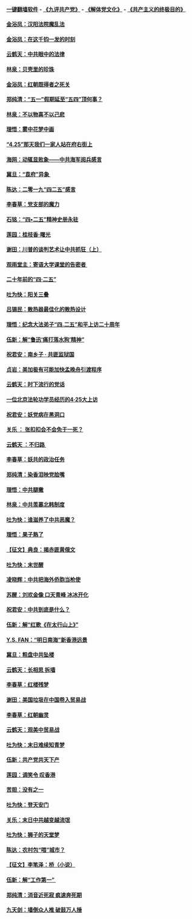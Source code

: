 #### [一键翻墙软件](https://github.com/gfw-breaker/nogfw/blob/master/README.md?t=04300037) -  [《九评共产党》](https://github.com/gfw-breaker/9ping.md?t=04300037) - [《解体党文化》](https://github.com/gfw-breaker/jtdwh.md?t=04300037) - [《共产主义的终极目的》](https://github.com/gfw-breaker/gczydzjmd.md?t=04300037)

#### [金浴凤：汉阳法院魔乱法](../pages/nsc993/n11222083.md?t=04300037) 

#### [金浴凤：在这千钧一发的时刻](../pages/nsc993/n11222047.md?t=04300037) 

#### [云鹤天：中共眼中的法律](../pages/nsc993/n11221943.md?t=04300037) 

#### [林泉：贝壳里的珍珠](../pages/nsc993/n11217073.md?t=04300037) 

#### [金浴凤：红朝既得者之死关](../pages/nsc993/n11217063.md?t=04300037) 

#### [郑纯清：“五一”假期延至“五四”顶何事？](../pages/nsc993/n11217000.md?t=04300037) 

#### [林泉：不以物喜不以己悲](../pages/nsc993/n11216987.md?t=04300037) 

#### [理悟：雾中花梦中画](../pages/nsc993/n11213846.md?t=04300037) 

#### [“4.25”那天我们一家人站在府右街上](../pages/nsc993/n11210435.md?t=04300037) 

#### [海网：动辄显败象——中共海军阅兵感言](../pages/nsc993/n11212147.md?t=04300037) 

#### [冀旦：“袁府”异象 ](../pages/nsc993/n11211996.md?t=04300037) 

#### [陈达：二零一九“四二五”感言](../pages/nsc993/n11211971.md?t=04300037) 

#### [李春草：党支部的魔力](../pages/nsc993/n11211722.md?t=04300037) 

#### [石铭：“四•二五”精神史册永驻](../pages/nsc993/n11210585.md?t=04300037) 

#### [莲园：桂枝香‧曙光](../pages/nsc993/n11210371.md?t=04300037) 

#### [谢田：川普的谈判艺术让中共抓狂（上）](../pages/nsc993/n11209038.md?t=04300037) 

#### [观雨堂主：寄语大学课堂的告密者 ](../pages/nsc993/n11209062.md?t=04300037) 

#### [二十年前的“四·二五”](../pages/nsc993/n11207639.md?t=04300037) 

#### [吐为快：阳关三叠](../pages/nsc993/n11207152.md?t=04300037) 

#### [吕锡民：散热器最佳化的散热设计](../pages/nsc993/n11206294.md?t=04300037) 

#### [理悟：纪念大法弟子“四.二五”和平上访二十周年](../pages/nsc993/n11206269.md?t=04300037) 

#### [伍新：解“鲁迅‘痛打落水狗’精神”](../pages/nsc993/n11206208.md?t=04300037) 

#### [祝君安：南乡子 · 共匪监狱国](../pages/nsc993/n11203831.md?t=04300037) 

#### [贞岩：美加极有可能加快孟晚舟引渡程序](../pages/nsc993/n11203705.md?t=04300037) 

#### [云鹤天：时下流行的党话](../pages/nsc993/n11203254.md?t=04300037) 

#### [一位北京法轮功学员经历的4·25大上访](../pages/nsc993/n11203160.md?t=04300037) 

#### [祝君安：妖党病在黑洞口](../pages/nsc993/n11201449.md?t=04300037) 

#### [关乐 ： 张扣扣会不会免于一死？](../pages/nsc993/n11201363.md?t=04300037) 

#### [云鹤天 ：不归路 ](../pages/nsc993/n11201359.md?t=04300037) 

#### [李春草：妖共的政治任务](../pages/nsc993/n11199926.md?t=04300037) 

#### [郑纯清：染香泪映党脸嘴](../pages/nsc993/n11199911.md?t=04300037) 

#### [理悟：中共腿撇](../pages/nsc993/n11199727.md?t=04300037) 

#### [林泉：中共羡慕北韩制度](../pages/nsc993/n11199776.md?t=04300037) 

#### [吐为快：谁滋养了中共恶魔？](../pages/nsc993/n11199706.md?t=04300037) 

#### [理悟：果子熟了](../pages/nsc993/n11196774.md?t=04300037) 

#### [【征文】典良：揭赤匪黄俄文](../pages/nsc993/n11195773.md?t=04300037) 

#### [吐为快：末世醒](../pages/nsc993/n11196757.md?t=04300037) 

#### [凌晓辉：中共把海外侨胞当枪使](../pages/nsc993/n11195270.md?t=04300037) 

#### [苏醒：刘欢金像 口天青峰 冰冰开化](../pages/nsc993/n11194046.md?t=04300037) 

#### [祝君安：中共到底是什么？](../pages/nsc993/n11193828.md?t=04300037) 

#### [伍新：解“红歌《在太行山上》”](../pages/nsc993/n11193680.md?t=04300037) 

#### [Y.S. FAN：“明日南海”新香港远景](../pages/nsc993/n11189809.md?t=04300037) 

#### [冀旦：粗盘中共坠楼](../pages/nsc993/n11188872.md?t=04300037) 

#### [云鹤天：长相思 拆墙](../pages/nsc993/n11187494.md?t=04300037) 

#### [李春草：红楼残梦](../pages/nsc993/n11187468.md?t=04300037) 

#### [谢田：美国垃圾在中国卷入贸易战](../pages/nsc993/n11184083.md?t=04300037) 

#### [李春草：红朝幽灵](../pages/nsc993/n11186717.md?t=04300037) 

#### [云鹤天：观美中贸易战](../pages/nsc993/n11184252.md?t=04300037) 

#### [吐为快：末日难续知青梦](../pages/nsc993/n11183957.md?t=04300037) 

#### [伍新：共产党共天下产](../pages/nsc993/n11183941.md?t=04300037) 

#### [莲园：调笑令 叹香港](../pages/nsc993/n11183930.md?t=04300037) 

#### [苦胆：没有之一](../pages/nsc993/n11183909.md?t=04300037) 

#### [吐为快：登天安门](../pages/nsc993/n11183895.md?t=04300037) 

#### [关乐：末日中共越变越流氓](../pages/nsc993/n11183026.md?t=04300037) 

#### [吐为快：狮子的天堂梦](../pages/nsc993/n11179854.md?t=04300037) 

#### [陈达：农村包“喂”城市？](../pages/nsc993/n11179736.md?t=04300037) 

#### [【征文】李笔泽：桥（小说）](../pages/nsc993/n11176272.md?t=04300037) 

#### [伍新：解“工作第一” ](../pages/nsc993/n11177502.md?t=04300037) 

#### [郑纯清：消音近死寂 疯速奔死期](../pages/nsc993/n11177476.md?t=04300037) 

#### [九天剑：墙倒众人推 破鼓万人捶](../pages/nsc993/n11177298.md?t=04300037) 

